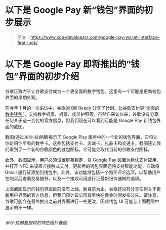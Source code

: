 # 以下是 Google Pay 新“钱包”界面的初步展示

> 原文：<https://www.xda-developers.com/google-pay-wallet-interface-first-look/>

# 以下是 Google Pay 即将推出的“钱包”界面的初步介绍

谷歌正致力于让谷歌支付成为一个更全面的数字钱包。这里有一个可能是更新钱包界面的早期外观。

在今年 1 月的一次采访中，谷歌的 Bill Ready 分享了[计划，让谷歌支付更“全面的数字钱包”](https://www.xda-developers.com/google-pay-comprehensive-digital-wallet/)，支持数字机票、机票、疫苗护照等。虽然自采访以来，谷歌没有分享任何关于这一变化的官方信息，但我们现在可以看到可能是 Google Pay 新钱包界面的截图。

截图(通过*米沙·拉赫曼*)揭示了 Google Play 服务中的一个新的钱包界面，它将让你访问你所有的数字卡。这些包括支付卡、忠诚卡、礼品卡和交通卡。截图还让我们看到了一个新的谷歌颜色的钱包图标，它可能会取代当前的谷歌支付图标。

此外，截图显示，用户必须设置屏幕锁定，将 Google Pay 设置为默认支付应用，并打开 NFC 来设置非接触式支付。更新后的钱包界面还将支持智能功能，自动将 Gmail 通行证添加到钱包中。此外，该功能将包括一个购买评论选项，以帮助用户在购买后查看交易细节，以及一个接收可用通行证最新报价通知的选项。

上面截图显示的钱包界面目前没有上线。到目前为止，谷歌还没有分享任何关于更新用户界面的官方信息，但我们预计该公司将尽快在黄金时间发布公告。请注意，谷歌可能会在最终推出之前对界面进行一些更改，因此钱包 UI 可能与上面截图中显示的不一样。

* * *

*米沙·拉赫曼提供的特色图片截图*